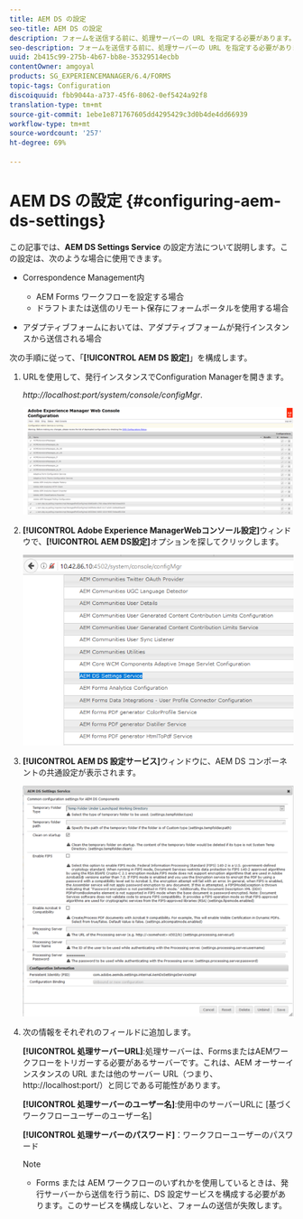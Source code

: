 ```yaml
---
title: AEM DS の設定
seo-title: AEM DS の設定
description: フォームを送信する前に、処理サーバーの URL を指定する必要があります。
seo-description: フォームを送信する前に、処理サーバーの URL を指定する必要があります。
uuid: 2b415c99-275b-4b67-bb8e-35329514ecbb
contentOwner: amgoyal
products: SG_EXPERIENCEMANAGER/6.4/FORMS
topic-tags: Configuration
discoiquuid: fbb9044a-a737-45f6-8062-0ef5424a92f8
translation-type: tm+mt
source-git-commit: 1ebe1e871767605dd4295429c3d0b4de4dd66939
workflow-type: tm+mt
source-wordcount: '257'
ht-degree: 69%

---
```



# AEM DS の設定 {#configuring-aem-ds-settings}

この記事では、**AEM DS Settings Service** の設定方法について説明します。この設定は、次のような場合に使用できます。

* Correspondence Management内

   * AEM Forms ワークフローを設定する場合
   * ドラフトまたは送信のリモート保存にフォームポータルを使用する場合

* アダプティブフォームにおいては、アダプティブフォームが発行インスタンスから送信される場合

次の手順に従って、「**[!UICONTROL AEM DS 設定]**」を構成します。

1. URLを使用して、発行インスタンスでConfiguration Managerを開きます。

   *http://localhost:port/system/console/configMgr*.

   ![aem_web_configuration_console](assets/aem_web_configuration_console.png)

1. **[!UICONTROL Adobe Experience ManagerWebコンソール設定]**&#x200B;ウィンドウで、**[!UICONTROL AEM DS設定]**&#x200B;オプションを探してクリックします。

   ![ds_settings](assets/ds_settings.png)

1. **[!UICONTROL AEM DS 設定サービス]**&#x200B;ウィンドウに、AEM DS コンポーネントの共通設定が表示されます。

   ![ds_settings_1](assets/ds_settings_1.png)

1. 次の情報をそれぞれのフィールドに追加します。

   **[!UICONTROL 処理サーバーURL]**:処理サーバーは、FormsまたはAEMワークフローをトリガーする必要があるサーバーです。これは、AEM オーサーインスタンスの URL または他のサーバー URL（つまり、http://localhost:port/）と同じである可能性があります。

   **[!UICONTROL 処理サーバーのユーザー名]**:使用中のサーバーURLに [基づくワークフローユーザーのユーザー名]

   **[!UICONTROL 処理サーバーのパスワード]**：ワークフローユーザーのパスワード

   >[!NOTE]
   >
   >* Forms または AEM ワークフローのいずれかを使用しているときは、発行サーバーから送信を行う前に、DS 設定サービスを構成する必要があります。このサービスを構成しないと、フォームの送信が失敗します。

